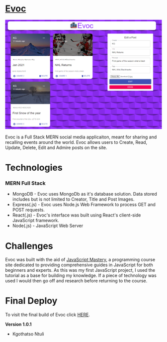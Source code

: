 # [Evoc](https://zen-pare-e3c411.netlify.app/)

![Evoc Project](evocproject.png)

Evoc is a Full Stack MERN social media applicaiton, meant for sharing and recalling events around the world. Evoc allows users to Create, Read, Update, Delete, Edit and Admire posts on the site.

# Technologies 

### MERN Full Stack
* MongoDB - Evoc uses MongoDb as it's database solution. Data stored includes but is not limited to Creator, Title and Post Images.
* Express(.js) - Evoc uses Node.js Web Framework to process GET and POST requests.
* React(.js) - Evoc's interface was built using React's client-side JavaScript framework.
* Node(.js) -  JavaScript Web Server

# Challenges
Evoc was built with the aid of [JavaScript Mastery](https://www.completepathtojavascriptmastery.com/), a programming course site dedicated to providing comprehensive guides in JavaScript for both beginners and experts. As this was my first JavaScript project, I used the tutorial as a base for building my knowledge. If a piece of technology was used I would then go off and research before returning to the course.

# Final Deploy
To visit the final build of Evoc click [HERE](https://evoc.netlify.app/).


**Version 1.0.1**
- Kgothatso Ntuli
